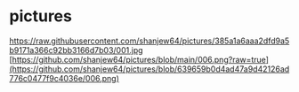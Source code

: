 # pictures
https://raw.githubusercontent.com/shanjew64/pictures/385a1a6aaa2dfd9a5b9171a366c92bb3166d7b03/001.jpg
[https://github.com/shanjew64/pictures/blob/main/006.png?raw=true](https://github.com/shanjew64/pictures/blob/639659b0d4ad47a9d42126ad776c0477f9c4036e/006.png)

